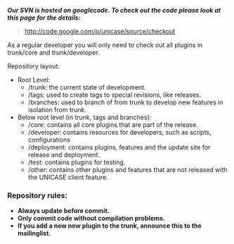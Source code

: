 **_Our SVN is hosted on googlecode. To check out the code please look at this page for the details:_**

> http://code.google.com/p/unicase/source/checkout

As a regular developer you will only need to check out all plugins in trunk/core and trunk/developer.

Repository layout:

  * Root Level:
    * /trunk: the current state of development.
    * /tags: used to create tags to special revisions, like releases.
    * /branches: used to branch of from trunk to develop new features in isolation from trunk.
  * Below root level (in trunk, tags and branches):
    * /core: contains all core plugins that are part of the release.
    * /developer: contains resources for developers, such as scripts, configurations
    * /deployment: contains plugins, features and the update site for release and deployment.
    * /test: contains plugins for testing.
    * /other: contains other plugins and features that are not released with the UNICASE client feature.



### Repository rules: ###

  * **Always update before commit.**
  * **Only commit code without compilation problems.**
  * **If you add a new new plugin to the trunk, announce this to the mailinglist.**